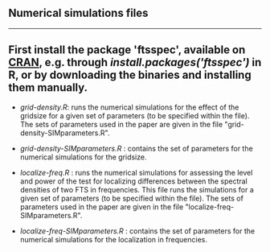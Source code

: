 ## Numerical simulations files

--------------------------------------------------
First install the package 'ftsspec', available on [CRAN](https://cran.r-project.org/web/packages/ftsspec/index.html), e.g.  through 
*install.packages('ftsspec')* in R, or by downloading the binaries and installing them manually.
--------------------------------------------------

* *grid-density.R*:  runs the numerical simulations for the effect of the gridsize
  for a given set of parameters (to be specified within the file). The sets of
  parameters used in the paper are given in the file
  "grid-density-SIMparameters.R".

* *grid-density-SIMparameters.R* : contains the set of parameters for the
  numerical simulations for the gridsize.

* *localize-freq.R* :  runs the numerical simulations for assessing the level and
  power of the test for localizing differences between the spectral densities
  of two FTS in frequencies. This file runs the simulations 
  for a given set of parameters (to be specified within the file). The sets of
  parameters used in the paper are given in the file
  "localize-freq-SIMparameters.R".

* *localize-freq-SIMparameters.R* : contains the set of parameters for the
  numerical simulations for the localization in frequencies.


